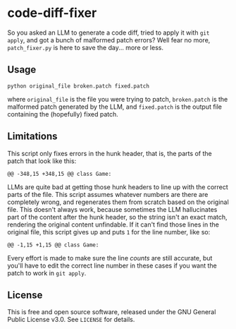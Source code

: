# code-diff-fixer
So you asked an LLM to generate a code diff, tried to apply it with `git apply`, and got a bunch of malformed patch errors? Well fear no more, `patch_fixer.py` is here to save the day... more or less.

## Usage
```
python original_file broken.patch fixed.patch
```
where `original_file` is the file you were trying to patch, 
`broken.patch` is the malformed patch generated by the LLM, 
and `fixed.patch` is the output file containing the (hopefully) fixed patch.

## Limitations
This script only fixes errors in the hunk header, that is, the parts of the patch that look like this:
```
@@ -348,15 +348,15 @@ class Game:
```
LLMs are quite bad at getting those hunk headers to line up with the correct parts of the file.
This script assumes whatever numbers are there are completely wrong, and regenerates them from scratch based on the original file.
This doesn't always work, because sometimes the LLM hallucinates part of the content after the hunk header,
so the string isn't an exact match, rendering the original content unfindable.
If it can't find those lines in the original file, this script gives up and puts `1` for the line number, like so:
```
@@ -1,15 +1,15 @@ class Game:
```
Every effort is made to make sure the line *counts* are still accurate, but you'll have to edit the correct line number in these cases if you want the patch to work in `git apply`.

## License

This is free and open source software, released under the GNU General Public License v3.0. See `LICENSE` for details.
